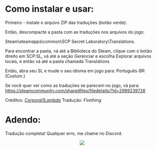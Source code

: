 # Como instalar e usar:

Primeiro - instale o arquivo ZIP das traduções (botão verde).

Então, descompacte a pasta com as traduções nos arquivos do jogo:

Steam\steamapps\common\SCP Secret Laboratory\Translations.


Para encontrar a pasta, vá até a Biblioteca do Steam, clique com o botão direito em SCP:SL, vá até a seção Gerenciar e escolha Explorar arquivos locais, e então vá até a pasta chamada Translations

Então, abra seu SL e mude o seu idioma em jogo para: Português-BR (Custom.)


Se você quer ver como as traduções se parecem no jogo, vá para: https://steamcommunity.com/sharedfiles/filedetails/?id=2989239726

Créditos: [*Corporal1Lambda*](https://github.com/Corporal1Lambda)
Tradução: *Firething*

# Adendo:
Tradução completa! Qualquer erro, me chame no Discord.
<p align="center">
   <img src="https://cdn.discordapp.com/attachments/1192651847996018818/1343356161503526934/grillby_sit.gif?ex=67bcf96b&is=67bba7eb&hm=8ad7f1c0186dcccc852a6f86a84e13b7f566510a20bea17f236d7a487be88234&" />
</p>
